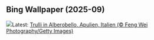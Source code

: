 ## Bing Wallpaper (2025-09)
![](https://www.bing.com/th?id=OHR.TrulliHouses_DE-DE2753356790_UHD.jpg&w=1000)Latest: [Trulli in Alberobello, Apulien, Italien (© Feng Wei Photography/Getty Images)](https://www.bing.com/th?id=OHR.TrulliHouses_DE-DE2753356790_UHD.jpg)